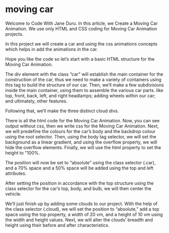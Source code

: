 # moving car

Welcome to Code With Jane Duru. In this article, we Create a Moving Car Animation. We use only HTML and CSS coding for Moving Car Animation projects.

In this project we will create a car and using the css animations concepts which helps in add the animations in the car.

Hope you like the code so let’s start with a basic HTML structure for the Moving Car Animation.

The div element with the class “car” will establish the main container for the construction of the car, thus we need to make a variety of containers using this tag to build the structure of our car. Then, we’ll make a few subdivisions inside the main container, using them to assemble the various car parts. like top, front, back, left, and right headlamps; adding wheels within our car; and ultimately, other features.

Following that, we’ll make the three distinct cloud divs.

There is all the html code for the Moving Car Animation. Now, you can see output without css, then we write css for the Moving Car Animation.
Next, we will predefine the colours for the car’s body and the backdrop colour using the root selector. Then, using the body tag selector, we will set the background as a linear gradient, and using the overflow property, we will hide the overflow elements. Finally, we will use the html property to set the height to “100%.

The position will now be set to “absolute” using the class selector (.car), and a 70% space and a 50% space will be added using the top and left attributes.

After setting the position in accordance with the top structure using the class selector for the car’s top, body, and bulb, we will then center the vehicle.

We’ll just finish up by adding some clouds to our project. With the help of the class selector (.cloud), we will set the position to “absolute,” add a top space using the top property, a width of 20 vm, and a height of 10 vm using the width and height values. Next, we will alter the clouds’ breadth and height using their before and after characteristics.
